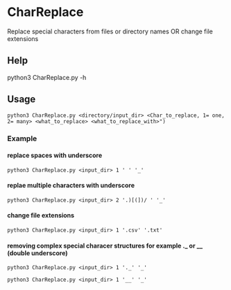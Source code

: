 # CharReplace
Replace special characters from files or directory names OR change file extensions


## Help

python3 CharReplace.py -h

## Usage

`python3 CharReplace.py <directory/input_dir> <Char_to_replace, 1= one, 2= many> <what_to_replace> <what_to_replace_with>")`

### Example

#### replace spaces with underscore

`python3 CharReplace.py <input_dir> 1 ' ' '_'`

#### replae multiple characters with underscore

`python3 CharReplace.py <input_dir> 2 '.)[(])/ ' '_' `

#### change file extensions

`python3 CharReplace.py <input_dir> 1 '.csv' '.txt'`

#### removing complex special characer structures for example ._ or __ (double underscore)

`python3 CharReplace.py <input_dir> 1 '._' '_'`

`python3 CharReplace.py <input_dir> 1 '__' '_'`
